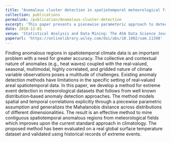 ```yaml
---
title: "Anomalous cluster detection in spatiotemporal meteorological fields"
collection: publications
permalink: /publication/Anomalous-cluster-detection
excerpt: 'This paper presents a piecewise parameteric approach to detect anomalous clusters in gridded spatio-temporal data'
date: 2018-12-01
venue: 'Statistical Analysis and Data Mining: The ASA Data Science Journal'
paperurl: 'https://onlinelibrary.wiley.com/doi/abs/10.1002/sam.11398'
---
```

Finding anomalous regions in spatiotemporal climate data is an important problem with a need for greater accuracy. The collective and contextual nature of anomalies (e.g., heat waves) coupled with the real‐valued, seasonal, multimodal, highly correlated, and gridded nature of climate variable observations poses a multitude of challenges. Existing anomaly detection methods have limitations in the specific setting of real‐valued areal spatiotemporal data. In this paper, we develop a method for extreme event detection in meteorological datasets that follows from well known distribution‐based anomaly detection approaches. The method models spatial and temporal correlations explicitly through a piecewise parametric assumption and generalizes the Mahalanobis distance across distributions of different dimensionalities. The result is an effective method to mine contiguous spatiotemporal anomalous regions from meteorological fields which improves upon the current standard approach in climatology. The proposed method has been evaluated on a real global surface temperature dataset and validated using historical records of extreme events.
